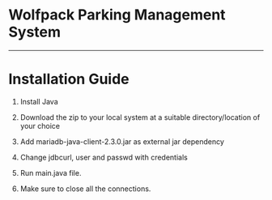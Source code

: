 
# Wolfpack Parking Management System

<hr>

# Installation Guide

1. Install Java

2. Download the zip to your local system at a suitable directory/location of your choice

3. Add mariadb-java-client-2.3.0.jar as external jar dependency

4. Change jdbcurl, user and passwd with credentials

5. Run main.java file.

6. Make sure to close all the connections.
